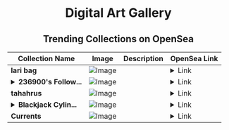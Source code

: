 <div align="center">

# Digital Art Gallery

## Trending Collections on OpenSea

| Collection Name                       | Image                                                                                     | Description                       | OpenSea Link                                                                                          |
|---------------------------------------|-------------------------------------------------------------------------------------------|-----------------------------------|--------------------------------------------------------------------------------------------------------|
| **lari bag** | ![Image](https://i.seadn.io/s/raw/files/82d4ca69c506fcfec1cc5a1e0cda5f19.png?w=500&auto=format?w=200&auto=format) |  | <details><summary>Link</summary>[lari bag](https://opensea.io/collection/lari-bag)</details> |
| **<details><summary>236900's Follow...</summary>236900's Follower</details>** | ![Image](https://i.seadn.io/s/raw/files/19f9f090920392cc3650cbdf4361755b.png?w=500&auto=format?w=200&auto=format) |  | <details><summary>Link</summary>[236900's Follower](https://opensea.io/collection/236900-s-follower)</details> |
| **tahahrus** | ![Image](https://i.seadn.io/s/raw/files/f0b93f02d45ef4460af53f1ca7dc90ec.png?w=500&auto=format?w=200&auto=format) |  | <details><summary>Link</summary>[tahahrus](https://opensea.io/collection/tahahrus)</details> |
| **<details><summary>Blackjack Cylin...</summary>Blackjack Cylinder</details>** | ![Image](https://i.seadn.io/s/raw/files/38ffd7507010b4a78a5fe4c035fb36c1.jpg?w=500&auto=format?w=200&auto=format) |  | <details><summary>Link</summary>[Blackjack Cylinder](https://opensea.io/collection/blackjack-cylinder)</details> |
| **Currents** | ![Image](https://i.seadn.io/s/raw/files/c6e063f7fcd1699041f5ac02282ba001.png?w=500&auto=format?w=200&auto=format) |  | <details><summary>Link</summary>[Currents](https://opensea.io/collection/currents-2)</details> |

</div>